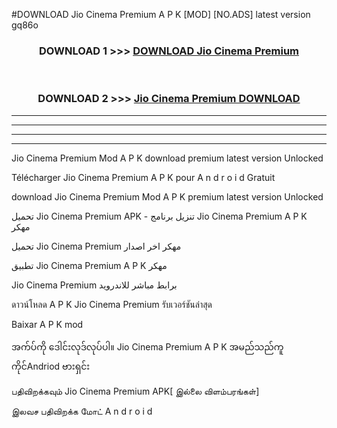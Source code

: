 #DOWNLOAD Jio Cinema Premium  A P K [MOD] [NO.ADS] latest version gq86o



<div align="center">

<h3>DOWNLOAD 1 >>> <a href="https://teeasianyam.web.app?sq=Jio Cinema Premium ">DOWNLOAD Jio Cinema Premium  </a></h3><br>

<h3>DOWNLOAD 2 >>> <a href="https://teeasianyam.web.app?sq=Jio Cinema Premium  ">Jio Cinema Premium   DOWNLOAD </a></h3>

</div>


----------------------------------------------------------

----------------------------------------------------------

----------------------------------------------------------

----------------------------------------------------------


Jio Cinema Premium   Mod A P K download premium latest version Unlocked

Télécharger Jio Cinema Premium   A P K pour A n d r o i d Gratuit

download Jio Cinema Premium   Mod A P K premium latest version Unlocked

تحميل Jio Cinema Premium   APK - تنزيل برنامج Jio Cinema Premium   A P K مهكر

تحميل Jio Cinema Premium   مهكر اخر اصدار

تطبيق Jio Cinema Premium   A P K مهكر

Jio Cinema Premium   برابط مباشر للاندرويد

ดาวน์โหลด A P K Jio Cinema Premium   รับเวอร์ชันล่าสุด

Baixar A P K mod

အက်ပ်ကို ဒေါင်းလုဒ်လုပ်ပါ။ Jio Cinema Premium   A P K အမည်သည်ကူကိုင်Andriod ဗားရှင်း

பதிவிறக்கவும் Jio Cinema Premium   APK[ இல்லை விளம்பரங்கள்] 
 
இலவச பதிவிறக்க மோட் A n d r o i d



